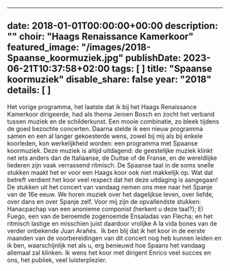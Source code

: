 
---
date: 2018-01-01T00:00:00+00:00
description: ""
choir: "Haags Renaissance Kamerkoor"
featured_image: "/images/2018-Spaanse_koormuziek.jpg"
publishDate: 2023-06-21T10:37:58+02:00
tags: [
]
title: "Spaanse koormuziek"
disable_share: false
year: "2018"
details: [
]
---
Het vorige programma, het laatste dat ik bij het Haags Renaissance Kamerkoor dirigeerde, had als thema Jeroen Bosch en zocht het verband tussen muziek en de schilderkunst. Een mooie combinatie, zo bleek tijdens de goed bezochte concerten.
Daarna stelde ik een nieuw programma samen en een al langer gekoesterde wens, zowel bij mij als bij enkele koorleden, kon werkelijkheid worden: een programma met Spaanse koormuziek. Deze muziek is altijd uitdagend: de geestelijke muziek klinkt net iets anders dan de Italiaanse, de Duitse of de Franse, en de wereldlijke liederen zijn vaak verrassend ritmisch. De Spaanse taal in de soms snelle stukken maakt het er voor een Haags koor ook niet makkelijk op. Wat dat betreft verdient het koor veel respect dat het deze uitdaging is aangegaan!
De stukken uit het concert van vandaag nemen ons mee naar het Spanje van de 16e eeuw. We horen muziek over het dagelijkse leven, over liefde, over dans en over Spanje zelf. Voor mij zijn de opvallendste stukken: Hanacpachap van een anonieme componist (herkent u deze taal?); El Fuego, een van de beroemde zogenoemde Ensaladas van Flecha; en het ritmisch lastige en misschien juist daardoor vrolijke A la vida bones van de verder onbekende Juan Arañés. 
Ik ben blij dat ik het koor in de eerste maanden van de voorbereidingen van dit concert nog heb kunnen leiden en ik ben, waarschijnlijk net als u, erg benieuwd hoe Spaans het vandaag allemaal zal klinken. Ik wens het koor met dirigent Enrico veel succes en ons, het publiek, veel luisterplezier.
